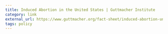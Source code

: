 ```yaml
---
title: Induced Abortion in the United States | Guttmacher Institute
category: link
external_url: https://www.guttmacher.org/fact-sheet/induced-abortion-united-states
tags: policy
---
```

